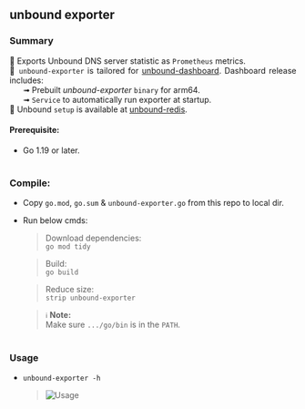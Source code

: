 ## unbound exporter
<div align="justify">

### Summary
🔸 Exports Unbound DNS server statistic as `Prometheus` metrics.  
🔸 `unbound-exporter` is tailored for [unbound-dashboard](https://github.com/ar51an/unbound-dashboard). Dashboard release includes:  
   &nbsp;&nbsp;&nbsp;&nbsp;&nbsp; ➟ Prebuilt _unbound-exporter_ `binary` for arm64.  
   &nbsp;&nbsp;&nbsp;&nbsp;&nbsp; ➟ `Service` to automatically run exporter at startup.  
🔸 Unbound `setup` is available at [unbound-redis](https://github.com/ar51an/unbound-redis).

#### Prerequisite:
* Go 1.19 or later.

#
### Compile:
* Copy `go.mod`, `go.sum` & `unbound-exporter.go` from this repo to local dir.
* Run below cmds:  
  > Download dependencies:  
  > `go mod tidy`

  > Build:  
  > `go build`

  > Reduce size:  
  > `strip unbound-exporter`

  > `ℹ️` **Note:**  
  > Make sure `.../go/bin` is in the `PATH`.

#
### Usage
* `unbound-exporter -h`

  > ![Usage](https://user-images.githubusercontent.com/11185794/213894845-05f6336e-ba93-475a-bb97-37f23ce768fa.png)
</div>
